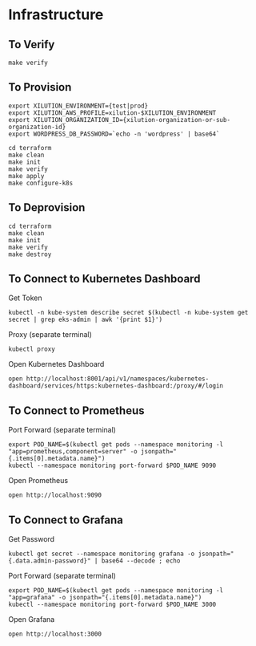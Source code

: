 # Infrastructure

## To Verify

```
make verify
```

## To Provision

```
export XILUTION_ENVIRONMENT={test|prod}
export XILUTION_AWS_PROFILE=xilution-$XILUTION_ENVIRONMENT
export XILUTION_ORGANIZATION_ID={xilution-organization-or-sub-organization-id}
export WORDPRESS_DB_PASSWORD=`echo -n 'wordpress' | base64`
```

```
cd terraform
make clean
make init
make verify
make apply
make configure-k8s
```

## To Deprovision

```
cd terraform
make clean
make init
make verify
make destroy
```

## To Connect to Kubernetes Dashboard

Get Token
```
kubectl -n kube-system describe secret $(kubectl -n kube-system get secret | grep eks-admin | awk '{print $1}')
```

Proxy (separate terminal)

```
kubectl proxy
```

Open Kubernetes Dashboard

```
open http://localhost:8001/api/v1/namespaces/kubernetes-dashboard/services/https:kubernetes-dashboard:/proxy/#/login
```

## To Connect to Prometheus

Port Forward (separate terminal)

```
export POD_NAME=$(kubectl get pods --namespace monitoring -l "app=prometheus,component=server" -o jsonpath="{.items[0].metadata.name}")
kubectl --namespace monitoring port-forward $POD_NAME 9090
```

Open Prometheus

```
open http://localhost:9090
```

## To Connect to Grafana

Get Password

```
kubectl get secret --namespace monitoring grafana -o jsonpath="{.data.admin-password}" | base64 --decode ; echo
```

Port Forward (separate terminal)

```
export POD_NAME=$(kubectl get pods --namespace monitoring -l "app=grafana" -o jsonpath="{.items[0].metadata.name}")
kubectl --namespace monitoring port-forward $POD_NAME 3000
```

Open Grafana

```
open http://localhost:3000
```

